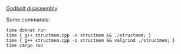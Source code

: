 [Godbolt disassembly](https://godbolt.org/z/br78E8hx8)

Some commands:

```
time dotnet run
time { g++ structmem.cpp -o structmem && ./structmem; }
time { g++ structmem.cpp -o structmem && valgrind ./structmem; }
time cargo run
```

